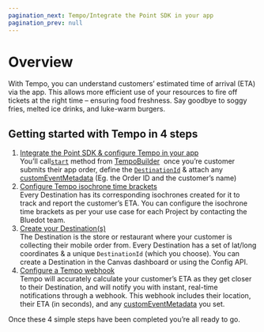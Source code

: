 ```yaml
---
pagination_next: Tempo/Integrate the Point SDK in your app
pagination_prev: null
---
```

Overview
========

With Tempo, you can understand customers’ estimated time of arrival (ETA) via the app. This allows more efficient use of your resources to fire off tickets at the right time – ensuring food freshness. Say goodbye to soggy fries, melted ice drinks, and luke-warm burgers.

Getting started with Tempo in 4 steps
-------------------------------------

1.  [Integrate the Point SDK & configure Tempo in your app](./Integrate%20the%20Point%20SDK%20in%20your%20app.md)  
    You’ll call[`start`](https://android-docs.bluedot.io/-bluedot-s-d-k/au.com.bluedot.point.net.engine/-tempo-service/-tempo-builder/start.html) method from [TempoBuilder](https://android-docs.bluedot.io/-bluedot-s-d-k/au.com.bluedot.point.net.engine/-tempo-service/-tempo-builder/index.html)  once you’re customer submits their app order, define the [`DestinationId`](https://android-docs.bluedot.io/-bluedot-s-d-k/au.com.bluedot.point.net.engine/-tempo-service/-tempo-builder/destination-id.html) & attach any [customEventMetadata](../Custom%20Data.md) (Eg. the Order ID and the customer’s name)
2.  [Configure Tempo isochrone time brackets](./Isochrone%20time%20brackets.md)  
    Every Destination has its corresponding isochrones created for it to track and report the customer’s ETA. You can configure the isochrone time brackets as per your use case for each Project by contacting the Bluedot team.
3.  [Create your Destination(s)](./Create%20your%20destinations.md)  
    The Destination is the store or restaurant where your customer is collecting their mobile order from. Every Destination has a set of lat/long coordinates & a unique `DestinationId` (which you choose). You can create a Destination in the Canvas dashboard or using the Config API.
4.  [Configure a Tempo webhook](./Configure%20a%20Tempo%20webhook.md)  
    Tempo will accurately calculate your customer’s ETA as they get closer to their Destination, and will notify you with instant, real-time notifications through a webhook. This webhook includes their location, their ETA (in seconds), and any [customEventMetadata](../Custom%20Data.md) you set.

Once these 4 simple steps have been completed you’re all ready to go.